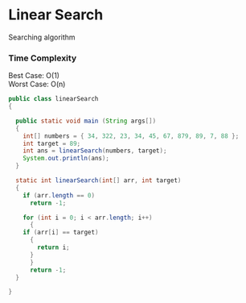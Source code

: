 # Linear Search

Searching algorithm

### Time Complexity
Best Case: O(1)  
Worst Case: O(n)


```java
public class linearSearch
{

  public static void main (String args[])
  {
    int[] numbers = { 34, 322, 23, 34, 45, 67, 879, 89, 7, 88 };
    int target = 89;
    int ans = linearSearch(numbers, target);
    System.out.println(ans);
  }

  static int linearSearch(int[] arr, int target)
  {
    if (arr.length == 0)
      return -1;

    for (int i = 0; i < arr.length; i++)
      {
	if (arr[i] == target)
	  {
	    return i;
	  }
      }
      return -1;
  }

}
```